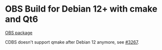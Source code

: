 # OBS Build for Debian 12+ with cmake and Qt6

[OBS package](https://build.opensuse.org/package/show/home:pbek:QOwnNotes/desktop-cmake3)

CDBS doesn't support qmake after Debian 12 anymore, see [#3267](https://github.com/pbek/QOwnNotes/issues/3267).
